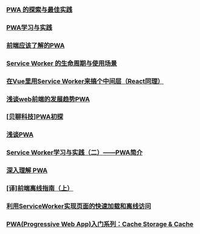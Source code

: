 ### [PWA 的探索与最佳实践](https://mp.weixin.qq.com/s/e9I2G2JD-SXfJLLLThyaIg)
### [PWA学习与实践](https://juejin.im/post/5ac8a67c5188255c5668b0b8)
### [前端应该了解的PWA](https://juejin.im/post/5af2fd776fb9a07a9c04372f)
### [Service Worker 的生命周期与使用场景](https://juejin.im/post/5b0f9e50518825155911e7be)
### [在Vue里用Service Worker来搞个中间层（React同理）](https://juejin.im/post/5b4017c1f265da0fb0184fae)
### [浅谈web前端的发展趋势PWA](https://juejin.im/post/5b440eeae51d4519195a9bd3)
### [[贝聊科技]PWA初探](https://juejin.im/post/5b751dabf265da28072f1833)
### [浅谈PWA](https://juejin.im/post/5bed580cf265da6166240a1e)
### [Service Worker学习与实践（二）——PWA简介](https://github.com/xingbofeng/xingbofeng.github.io/issues)
### [深入理解 PWA](https://juejin.im/post/5c07493951882516cd70d213)
### [[译]前端离线指南（上）](https://juejin.im/post/5c0788a65188250808259ae4)
### [利用ServiceWorker实现页面的快速加载和离线访问](https://juejin.im/post/5c36b6f76fb9a04a0d570c62)
### [PWA(Progressive Web App)入门系列：Cache Storage & Cache](https://juejin.im/post/5c6ee4f5f265da2dd218caac)
